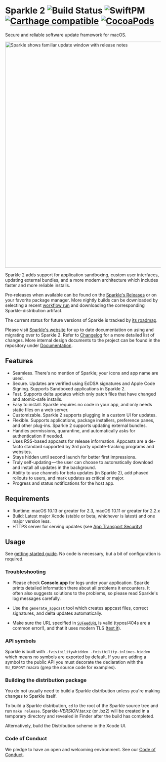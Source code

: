 # Sparkle 2 ![Build Status](https://github.com/sparkle-project/Sparkle/workflows/Build%20%26%20Tests/badge.svg?branch=2.x) ![SwiftPM](https://img.shields.io/badge/SwiftPM-compatible-4BC51D.svg?style=flat) [![Carthage compatible](https://img.shields.io/badge/Carthage-compatible-4BC51D.svg?style=flat)](https://github.com/Carthage/Carthage) [![CocoaPods](https://img.shields.io/cocoapods/v/Sparkle.svg?cacheSeconds=86400)](https://cocoapods.org/pods/Sparkle)

Secure and reliable software update framework for macOS.

<img src="Resources/Screenshot.png" width="732" alt="Sparkle shows familiar update window with release notes">

Sparkle 2 adds support for application sandboxing, custom user interfaces, updating external bundles, and a more modern architecture which includes faster and more reliable installs.

Pre-releases when available can be found on the [Sparkle's Releases](https://github.com/sparkle-project/Sparkle/releases) or on your favorite package manager. More nightly builds can be downloaded by selecting a recent [workflow run](https://github.com/sparkle-project/Sparkle/actions?query=event%3Apush+is%3Asuccess+branch%3A2.x) and downloading the corresponding Sparkle-distribution artifact.

The current status for future versions of Sparkle is tracked by [its roadmap](https://github.com/sparkle-project/Sparkle/milestones).

Please visit [Sparkle's website](http://sparkle-project.org) for up to date documentation on using and migrating over to Sparkle 2. Refer to [Changelog](CHANGELOG) for a more detailed list of changes. More internal design documents to the project can be found in the repository under [Documentation](Documentation/).

## Features

* Seamless. There's no mention of Sparkle; your icons and app name are used.
* Secure. Updates are verified using EdDSA signatures and Apple Code Signing. Supports Sandboxed applications in Sparkle 2.
* Fast. Supports delta updates which only patch files that have changed and atomic-safe installs.
* Easy to install. Sparkle requires no code in your app, and only needs static files on a web server.
* Customizable. Sparkle 2 supports plugging in a custom UI for updates.
* Flexible. Supports applications, package installers, preference panes, and other plug-ins. Sparkle 2 supports updating external bundles.
* Handles permissions, quarantine, and automatically asks for authentication if needed.
* Uses RSS-based appcasts for release information. Appcasts are a de-facto standard supported by 3rd party update-tracking programs and websites.
* Stays hidden until second launch for better first impressions.
* Truly self-updating — the user can choose to automatically download and install all updates in the background.
* Ability to use channels for beta updates (in Sparkle 2), add phased rollouts to users, and mark updates as critical or major.
* Progress and status notifications for the host app.

## Requirements

* Runtime: macOS 10.13 or greater for 2.3, macOS 10.11 or greater for 2.2.x
* Build: Latest major Xcode (stable or beta, whichever is latest) and one major version less.
* HTTPS server for serving updates (see [App Transport Security](http://sparkle-project.org/documentation/app-transport-security/))

## Usage

See [getting started guide](https://sparkle-project.org/documentation/). No code is necessary, but a bit of configuration is required.

### Troubleshooting

  * Please check **Console.app** for logs under your application. Sparkle prints detailed information there about all problems it encounters. It often also suggests solutions to the problems, so please read Sparkle's log messages carefully.

  * Use the `generate_appcast` tool which creates appcast files, correct signatures, and delta updates automatically.

  * Make sure the URL specified in [`SUFeedURL`](https://sparkle-project.org/documentation/customization/) is valid (typos/404s are a common error!), and that it uses modern TLS ([test it](https://www.ssllabs.com/ssltest/)).

### API symbols

Sparkle is built with `-fvisibility=hidden -fvisibility-inlines-hidden` which means no symbols are exported by default.
If you are adding a symbol to the public API you must decorate the declaration with the `SU_EXPORT` macro (grep the source code for examples).

### Building the distribution package

You do not usually need to build a Sparkle distribution unless you're making changes to Sparkle itself.

To build a Sparkle distribution, `cd` to the root of the Sparkle source tree and run `make release`. Sparkle-*VERSION*.tar.xz (or .bz2) will be created in a temporary directory and revealed in Finder after the build has completed.

Alternatively, build the Distribution scheme in the Xcode UI.

### Code of Conduct

We pledge to have an open and welcoming environment. See our [Code of Conduct](CODE_OF_CONDUCT.md).
